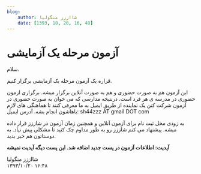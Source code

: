 ```yaml
---
blog:
    author: شااززز منگولیا
    date: [1393, 10, 20, 16, 48]
---
```

# آزمون مرحله یک آزمایشی

<div class="cnt">
سلام.<p></p>

<p>قراره یک آزمون مرحله یک آزمایشی برگزار کنیم.</p>
<p>این آزمون هم به صورت حضوری و هم به صورت آنلاین برگزار میشه. برگزاری ازمون حضوری در مدرسه ی هر فرد است. درنتیجه مدارسی که می خوان به صورت حضوری در آزمون شرکت کنن یک نماینده از طریق ایمیل به ما معرفی کنند تا هماهنگی های لازم باهاشون انجام بشه. آدرس ایمیل: sh44zzz AT gmail DOT com</p>
<p>به زودی محل ثبت نام برای آزمون آنلاین و همچنین زمان آزمون در شاززز قرار داده میشه. پیشنهاد می کنم شاززز رو به طور مداوم چک کنید تا مشکلی پیش نیاد. به دوستاتون هم خبر بدید.</p>
<p><strong>آپدیت: اطلاعات آزمون در پست جدید اضافه شد. این پست دیگه آپدیت نمیشه</strong></p>
</div>

<div class="blog-info">
    <div class="blog-author">شااززز منگولیا</div>
    <div class="blog-date">۱۳۹۳/۱۰/۲۰ ۱۶:۴۸</div>
</div>

